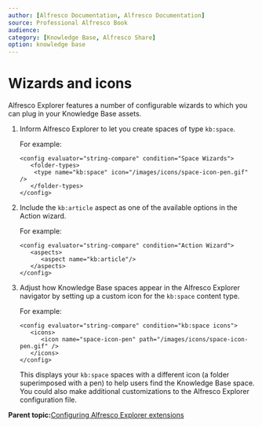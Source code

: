 ```yaml
---
author: [Alfresco Documentation, Alfresco Documentation]
source: Professional Alfresco Book
audience: 
category: [Knowledge Base, Alfresco Share]
option: knowledge base
---
```


# Wizards and icons

Alfresco Explorer features a number of configurable wizards to which you can plug in your Knowledge Base assets.

1.  Inform Alfresco Explorer to let you create spaces of type `kb:space`.

    For example:

    ```
    <config evaluator="string-compare" condition="Space Wizards">
       <folder-types>
        <type name="kb:space" icon="/images/icons/space-icon-pen.gif" />
       </folder-types>
    </config>
    ```

2.  Include the `kb:article` aspect as one of the available options in the Action wizard.

    For example:

    ```
    <config evaluator="string-compare" condition="Action Wizard">
       <aspects>
          <aspect name="kb:article"/>
       </aspects>
    </config>
    ```

3.  Adjust how Knowledge Base spaces appear in the Alfresco Explorer navigator by setting up a custom icon for the `kb:space` content type.

    For example:

    ```
    <config evaluator="string-compare" condition="kb:space icons">
       <icons>
          <icon name="space-icon-pen" path="/images/icons/space-icon-pen.gif" />
       </icons>
    </config>
    ```

    This displays your `kb:space` spaces with a different icon \(a folder superimposed with a pen\) to help users find the Knowledge Base space. You could also make additional customizations to the Alfresco Explorer configuration file.


**Parent topic:**[Configuring Alfresco Explorer extensions](../concepts/kb-explorer-ext.md)


